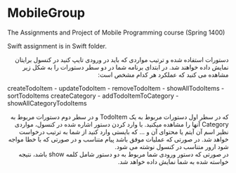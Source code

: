 # MobileGroup
The Assignments and Project of Mobile Programming course (Spring 1400)

Swift assignment is in Swift folder.
<div dir="rtl">
دستورات استفاده شده و ترتیب مواردی که باید در ورودی تایپ کنید در کنسول برایتان نمایش داده خواهند شد. در ابتدای برنامه شما در دو سطر دستورات را به شکل زیر مشاهده می کنید که عملکرد هر کدام مشخص است:
</div>

createTodoItem - updateTodoItem - removeTodoItem - showAllTodoItems - sortTodoItems
createCategory - addTodoItemToCategory - showAllCategoryTodoItems

<div dir="rtl">
که در سطر اول دستورات مربوط به یک TodoItem و در سطر دوم دستورات مربوط به Category آنها را مشاهده میکنید. با وارد کردن دستور اشاره شده در کنسول، مواردی نظیر اسم آن آیتم یا محتوای آن و ... که بایستی وارد کنید از شما به ترتیب درخواست خواهد شد. در صورتی که عملیات موفق باشد پیام متناسب و در صورتی که با خطا مواجه شود ارور متناسب در کنسول نوشته می شود.
</div>

<div dir="rtl">
در صورتی که دستور ورودی شما مربوط به دو دستور شامل کلمه show باشد، نتیجه خواسته شده به شما نمایش داده خواهد شد.
</div>
